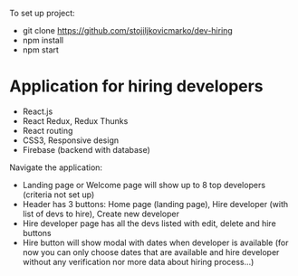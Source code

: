 To set up project:

- git clone https://github.com/stojiljkovicmarko/dev-hiring
- npm install 
- npm start

# Application for hiring developers

- React.js
- React Redux, Redux Thunks
- React routing
- CSS3, Responsive design 
- Firebase (backend with database)

Navigate the application:

- Landing page or Welcome page will show up to 8 top developers (criteria not set up)
- Header has 3 buttons: Home page (landing page), Hire developer (with list of devs to hire), Create new developer
- Hire developer page has all the devs listed with edit, delete and hire buttons
- Hire button will show modal with dates when developer is available (for now you can only choose dates that are available and hire developer without any verification nor more data about hiring process...)


